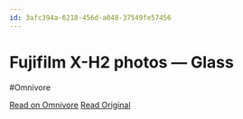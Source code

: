 ```yaml
---
id: 3afc394a-6218-456d-a048-37549fe57456
---
```


# Fujifilm X-H2 photos — Glass
#Omnivore

[Read on Omnivore](https://omnivore.app/me/https-glass-photo-explore-cameras-fujifilm-x-h-2-190ea92bd75)
[Read Original](https://glass.photo/explore/cameras/fujifilm/x-h2)

